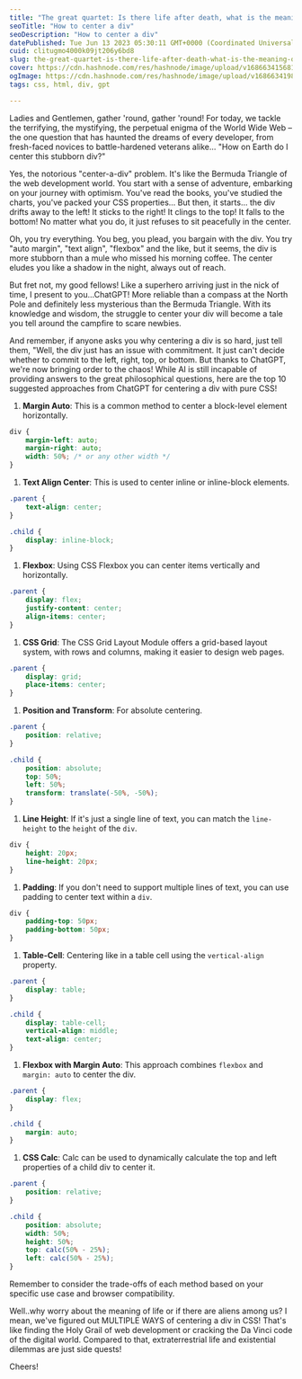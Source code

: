 ```yaml
---
title: "The great quartet: Is there life after death, what is the meaning of life, are there aliens and..how to center a div!"
seoTitle: "How to center a div"
seoDescription: "How to center a div"
datePublished: Tue Jun 13 2023 05:30:11 GMT+0000 (Coordinated Universal Time)
cuid: clitugmo4000k09jt206y6bd8
slug: the-great-quartet-is-there-life-after-death-what-is-the-meaning-of-life-are-there-aliens-andhow-to-center-a-div
cover: https://cdn.hashnode.com/res/hashnode/image/upload/v1686634156816/ab9ddc59-f2d9-4690-82c4-d78dec4acf14.png
ogImage: https://cdn.hashnode.com/res/hashnode/image/upload/v1686634198596/3882b919-aef4-4dd8-8741-ff9fce75ae8e.png
tags: css, html, div, gpt

---
```


Ladies and Gentlemen, gather 'round, gather 'round! For today, we tackle the terrifying, the mystifying, the perpetual enigma of the World Wide Web – the one question that has haunted the dreams of every developer, from fresh-faced novices to battle-hardened veterans alike... "How on Earth do I center this stubborn div?"

Yes, the notorious "center-a-div" problem. It's like the Bermuda Triangle of the web development world. You start with a sense of adventure, embarking on your journey with optimism. You've read the books, you've studied the charts, you've packed your CSS properties... But then, it starts... the div drifts away to the left! It sticks to the right! It clings to the top! It falls to the bottom! No matter what you do, it just refuses to sit peacefully in the center.

Oh, you try everything. You beg, you plead, you bargain with the div. You try "auto margin", "text align", "flexbox" and the like, but it seems, the div is more stubborn than a mule who missed his morning coffee. The center eludes you like a shadow in the night, always out of reach.

But fret not, my good fellows! Like a superhero arriving just in the nick of time, I present to you...ChatGPT! More reliable than a compass at the North Pole and definitely less mysterious than the Bermuda Triangle. With its knowledge and wisdom, the struggle to center your div will become a tale you tell around the campfire to scare newbies.

And remember, if anyone asks you why centering a div is so hard, just tell them, "Well, the div just has an issue with commitment. It just can't decide whether to commit to the left, right, top, or bottom. But thanks to ChatGPT, we're now bringing order to the chaos! While AI is still incapable of providing answers to the great philosophical questions, here are the top 10 suggested approaches from ChatGPT for centering a div with pure CSS!  

1. **Margin Auto**: This is a common method to center a block-level element horizontally.
    

```css
div {
    margin-left: auto;
    margin-right: auto;
    width: 50%; /* or any other width */
}
```

1. **Text Align Center**: This is used to center inline or inline-block elements.
    

```css
.parent {
    text-align: center;
}

.child {
    display: inline-block;
}
```

1. **Flexbox**: Using CSS Flexbox you can center items vertically and horizontally.
    

```css
.parent {
    display: flex;
    justify-content: center;
    align-items: center;
}
```

1. **CSS Grid**: The CSS Grid Layout Module offers a grid-based layout system, with rows and columns, making it easier to design web pages.
    

```css
.parent {
    display: grid;
    place-items: center;
}
```

1. **Position and Transform**: For absolute centering.
    

```css
.parent {
    position: relative;
}

.child {
    position: absolute;
    top: 50%;
    left: 50%;
    transform: translate(-50%, -50%);
}
```

1. **Line Height**: If it's just a single line of text, you can match the `line-height` to the `height` of the `div`.
    

```css
div {
    height: 20px;
    line-height: 20px;
}
```

1. **Padding**: If you don't need to support multiple lines of text, you can use padding to center text within a `div`.
    

```css
div {
    padding-top: 50px;
    padding-bottom: 50px;
}
```

1. **Table-Cell**: Centering like in a table cell using the `vertical-align` property.
    

```css
.parent {
    display: table;
}

.child {
    display: table-cell;
    vertical-align: middle;
    text-align: center;
}
```

1. **Flexbox with Margin Auto**: This approach combines `flexbox` and `margin: auto` to center the div.
    

```css
.parent {
    display: flex;
}

.child {
    margin: auto;
}
```

1. **CSS Calc**: Calc can be used to dynamically calculate the top and left properties of a child div to center it.
    

```css
.parent {
    position: relative;
}

.child {
    position: absolute;
    width: 50%;
    height: 50%;
    top: calc(50% - 25%);
    left: calc(50% - 25%);
}
```

Remember to consider the trade-offs of each method based on your specific use case and browser compatibility.

Well..why worry about the meaning of life or if there are aliens among us? I mean, we've figured out MULTIPLE WAYS of centering a div in CSS! That's like finding the Holy Grail of web development or cracking the Da Vinci code of the digital world. Compared to that, extraterrestrial life and existential dilemmas are just side quests!

Cheers!